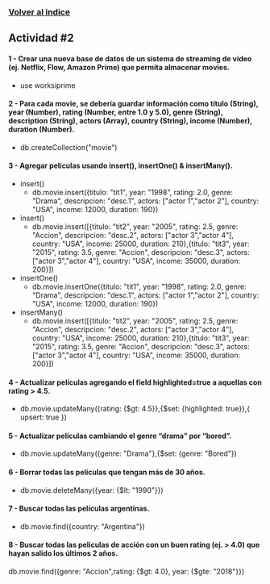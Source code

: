 ### [Volver al indice](README.md)

## Actividad #2

#### 1 - Crear una nueva base de datos de un sistema de streaming de video (ej. Netflix, Flow, Amazon Prime) que permita almacenar movies.
* use worksiprime

#### 2 - Para cada movie, se debería guardar información como título (String), year (Number), rating (Number, entre 1.0 y 5.0), genre (String), description (String), actors (Array<String>), country (String), income (Number), duration (Number).
* db.createCollection("movie")
  
#### 3 - Agregar películas usando insert(), insertOne() & insertMany().
* insert()
  * db.movie.insert({titulo: "tit1", year: "1998", rating: 2.0, genre: "Drama", descripcion: "desc.1", actors: ["actor 1","actor 2"], country: "USA", income: 12000, duration: 190})
* insert()
  * db.movie.insert([{titulo: "tit2", year: "2005", rating: 2.5, genre: "Accion", descripcion: "desc.2", actors: ["actor 3","actor 4"], country: "USA", income: 25000, duration: 210},{titulo: "tit3", year: "2015", rating: 3.5, genre: "Accion", descripcion: "desc.3", actors: ["actor 3","actor 4"], country: "USA", income: 35000, duration: 200}])
* insertOne()
  * db.movie.insertOne({titulo: "tit1", year: "1998", rating: 2.0, genre: "Drama", descripcion: "desc.1", actors: ["actor 1","actor 2"], country: "USA", income: 12000, duration: 190})
* insertMany()
  * db.movie.insert([{titulo: "tit2", year: "2005", rating: 2.5, genre: "Accion", descripcion: "desc.2", actors: ["actor 3","actor 4"], country: "USA", income: 25000, duration: 210},{titulo: "tit3", year: "2015", rating: 3.5, genre: "Accion", descripcion: "desc.3", actors: ["actor 3","actor 4"], country: "USA", income: 35000, duration: 200}])

#### 4 - Actualizar películas agregando el field highlighted=true a aquellas con rating > 4.5.
* db.movie.updateMany({rating: {$gt: 4.5}},{$set: {highlighted: true}},{ upsert: true })

#### 5 - Actualizar películas cambiando el genre “drama” por “bored”.
* db.movie.updateMany({genre: "Drama"},{$set: {genre: "Bored"})

#### 6 - Borrar todas las películas que tengan más de 30 años.
* db.movie.deleteMany({year: {$lt: "1990"}})

#### 7 - Buscar todas las películas argentinas.
* db.movie.find({country: "Argentina"})

#### 8 - Buscar todas las películas de acción con un buen rating (ej. > 4.0) que hayan salido los últimos 2 años.
db.movie.find({genre: "Accion",rating: {$gt: 4.0}, year: {$gte: "2018"}})
